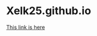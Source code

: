 # Xelk25.github.io
<html>
  <head>
  </head>
  <body>
<a href="contact.html">This link is here</a>
  </body>
</html>
